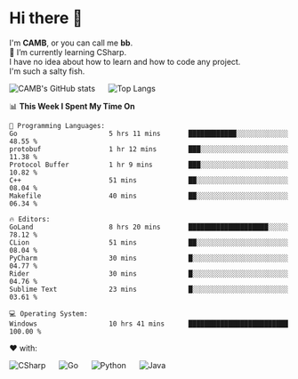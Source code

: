 # Hi there 👋
<!--
**CAMB-dev/CAMB-dev** is a ✨ _special_ ✨ repository because its `README.md` (this file) appears on your GitHub profile.

Here are some ideas to get you started:

- 🔭 I’m currently working on ...
- 🌱 I’m currently learning ...
- 👯 I’m looking to collaborate on ...
- 🤔 I’m looking for help with ...
- 💬 Ask me about ...
- 📫 How to reach me: ...
- 😄 Pronouns: ...
- ⚡ Fun fact: ...
-->
 I'm **CAMB**, or you can call me **bb**.  
 🌱 I’m currently learning CSharp.  
 I have no idea about how to learn and how to code any project.  
 I'm such a salty fish.
 
 
![CAMB's GitHub stats](https://github-readme-stats.vercel.app/api?username=CAMB-dev&show_icons=true&theme=tokyonight)
&nbsp;&nbsp;&nbsp;&nbsp;
![Top Langs](https://github-readme-stats.vercel.app/api/top-langs/?username=CAMB-dev&langs_count=5&theme=tokyonight)


<!--START_SECTION:waka-->
📊 **This Week I Spent My Time On** 

```text
💬 Programming Languages: 
Go                       5 hrs 11 mins       ████████████░░░░░░░░░░░░░   48.55 % 
protobuf                 1 hr 12 mins        ███░░░░░░░░░░░░░░░░░░░░░░   11.38 % 
Protocol Buffer          1 hr 9 mins         ███░░░░░░░░░░░░░░░░░░░░░░   10.82 % 
C++                      51 mins             ██░░░░░░░░░░░░░░░░░░░░░░░   08.04 % 
Makefile                 40 mins             ██░░░░░░░░░░░░░░░░░░░░░░░   06.34 % 

🔥 Editors: 
GoLand                   8 hrs 20 mins       ████████████████████░░░░░   78.12 % 
CLion                    51 mins             ██░░░░░░░░░░░░░░░░░░░░░░░   08.04 % 
PyCharm                  30 mins             █░░░░░░░░░░░░░░░░░░░░░░░░   04.77 % 
Rider                    30 mins             █░░░░░░░░░░░░░░░░░░░░░░░░   04.76 % 
Sublime Text             23 mins             █░░░░░░░░░░░░░░░░░░░░░░░░   03.61 % 

💻 Operating System: 
Windows                  10 hrs 41 mins      █████████████████████████   100.00 % 
```


<!--END_SECTION:waka-->


❤ with:

![CSharp](https://img.shields.io/badge/CSharp-%23512BD4?style=for-the-badge&logo=.net)
&nbsp;&nbsp;&nbsp;&nbsp;
![Go](https://img.shields.io/badge/Go-000000?style=for-the-badge&logo=go)
&nbsp;&nbsp;&nbsp;&nbsp;
![Python](https://img.shields.io/badge/Python-000000?style=for-the-badge&logo=python)
&nbsp;&nbsp;&nbsp;&nbsp;
![Java](https://img.shields.io/badge/Java-964B00?style=for-the-badge&logo=openjdk)
